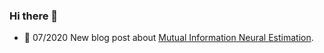 ### Hi there 👋

 - 📢 07/2020 New blog post about [Mutual Information Neural Estimation](https://ruihongqiu.github.io/posts/2020/07/mine/).

<!--
**RuihongQiu/RuihongQiu** is a ✨ _special_ ✨ repository because its `README.md` (this file) appears on your GitHub profile.

Here are some ideas to get you started:

- 🔭 I’m currently working on ...
- 🌱 I’m currently learning ...
- 👯 I’m looking to collaborate on ...
- 🤔 I’m looking for help with ...
- 💬 Ask me about ...
- 📫 How to reach me: ...
- 😄 Pronouns: ...
- ⚡ Fun fact: ...
-->
